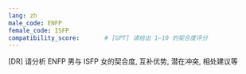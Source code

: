 ```yaml
---
lang: zh
male_code: ENFP
female_code: ISFP
compatibility_score:       # [GPT] 请给出 1–10 的契合度评分
---
```


[DR] 请分析 ENFP 男与 ISFP 女的契合度, 互补优势, 潜在冲突, 相处建议等

